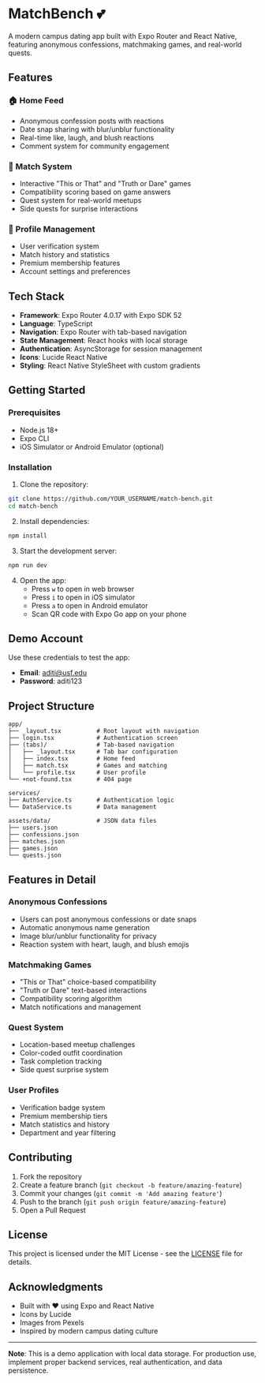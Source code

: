 # MatchBench 💕

A modern campus dating app built with Expo Router and React Native, featuring anonymous confessions, matchmaking games, and real-world quests.

## Features

### 🏠 Home Feed
- Anonymous confession posts with reactions
- Date snap sharing with blur/unblur functionality
- Real-time like, laugh, and blush reactions
- Comment system for community engagement

### 💖 Match System
- Interactive "This or That" and "Truth or Dare" games
- Compatibility scoring based on game answers
- Quest system for real-world meetups
- Side quests for surprise interactions

### 👤 Profile Management
- User verification system
- Match history and statistics
- Premium membership features
- Account settings and preferences

## Tech Stack

- **Framework**: Expo Router 4.0.17 with Expo SDK 52
- **Language**: TypeScript
- **Navigation**: Expo Router with tab-based navigation
- **State Management**: React hooks with local storage
- **Authentication**: AsyncStorage for session management
- **Icons**: Lucide React Native
- **Styling**: React Native StyleSheet with custom gradients

## Getting Started

### Prerequisites
- Node.js 18+ 
- Expo CLI
- iOS Simulator or Android Emulator (optional)

### Installation

1. Clone the repository:
```bash
git clone https://github.com/YOUR_USERNAME/match-bench.git
cd match-bench
```

2. Install dependencies:
```bash
npm install
```

3. Start the development server:
```bash
npm run dev
```

4. Open the app:
   - Press `w` to open in web browser
   - Press `i` to open in iOS simulator
   - Press `a` to open in Android emulator
   - Scan QR code with Expo Go app on your phone

## Demo Account

Use these credentials to test the app:
- **Email**: aditi@usf.edu
- **Password**: aditi123

## Project Structure

```
app/
├── _layout.tsx          # Root layout with navigation
├── login.tsx            # Authentication screen
├── (tabs)/              # Tab-based navigation
│   ├── _layout.tsx      # Tab bar configuration
│   ├── index.tsx        # Home feed
│   ├── match.tsx        # Games and matching
│   └── profile.tsx      # User profile
└── +not-found.tsx       # 404 page

services/
├── AuthService.ts       # Authentication logic
└── DataService.ts       # Data management

assets/data/             # JSON data files
├── users.json
├── confessions.json
├── matches.json
├── games.json
└── quests.json
```

## Features in Detail

### Anonymous Confessions
- Users can post anonymous confessions or date snaps
- Automatic anonymous name generation
- Image blur/unblur functionality for privacy
- Reaction system with heart, laugh, and blush emojis

### Matchmaking Games
- "This or That" choice-based compatibility
- "Truth or Dare" text-based interactions
- Compatibility scoring algorithm
- Match notifications and management

### Quest System
- Location-based meetup challenges
- Color-coded outfit coordination
- Task completion tracking
- Side quest surprise system

### User Profiles
- Verification badge system
- Premium membership tiers
- Match statistics and history
- Department and year filtering

## Contributing

1. Fork the repository
2. Create a feature branch (`git checkout -b feature/amazing-feature`)
3. Commit your changes (`git commit -m 'Add amazing feature'`)
4. Push to the branch (`git push origin feature/amazing-feature`)
5. Open a Pull Request

## License

This project is licensed under the MIT License - see the [LICENSE](LICENSE) file for details.

## Acknowledgments

- Built with ❤️ using Expo and React Native
- Icons by Lucide
- Images from Pexels
- Inspired by modern campus dating culture

---

**Note**: This is a demo application with local data storage. For production use, implement proper backend services, real authentication, and data persistence.